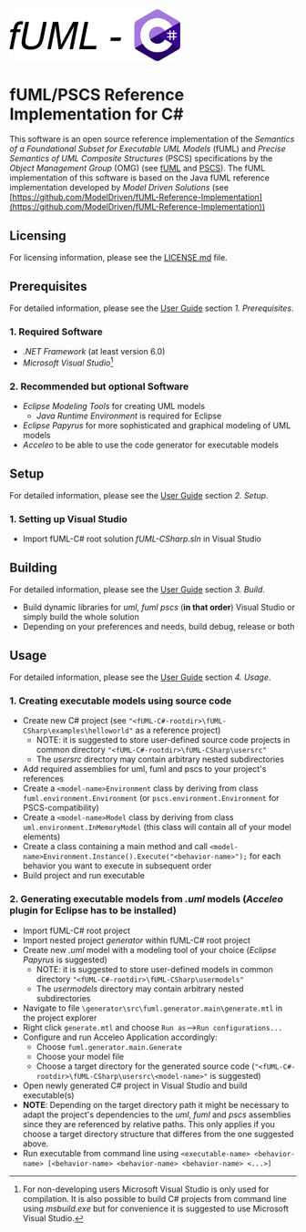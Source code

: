 <img src="logo.png" width="300"/>

# fUML/PSCS Reference Implementation for C#
This software is an open source reference implementation of the *Semantics of a Foundational Subset for Executable UML Models* (fUML) and *Precise Semantics of UML Composite Structures* (PSCS)
specifications by the *Object Management Group* (OMG) (see [fUML](https://www.omg.org/spec/FUML/1.5/About-FUML) and [PSCS](https://www.omg.org/spec/PSCS/1.2/About-PSCS)). 
The fUML implementation of this software is based on the Java fUML reference implementation developed by
*Model Driven Solutions* (see [https://github.com/ModelDriven/fUML-Reference-Implementation](https://github.com/ModelDriven/fUML-Reference-Implementation))

## Licensing
For licensing information, please see the [LICENSE.md](https://github.com/HammerMaximilian/fUML-CSharp/blob/master/LICENSE) file.

## Prerequisites
For detailed information, please see the [User Guide](fUML-CSharp_User_Guide.pdf) section *1. Prerequisites*.
### 1. Required Software
* *.NET Framework* (at least version 6.0)
* *Microsoft Visual Studio*[^1]
[^1]: For non-developing users Microsoft Visual Studio is only used for compilation. It is also possible to build C# projects from command line using *msbuild.exe* but for convenience it is suggested to use Microsoft Visual Studio.
### 2. Recommended but optional Software
* *Eclipse Modeling Tools* for creating UML models
  * *Java Runtime Environment* is required for Eclipse 
* *Eclipse Papyrus* for more sophisticated and graphical modeling of UML models
* *Acceleo* to be able to use the code generator for executable models

## Setup
For detailed information, please see the [User Guide](fUML-CSharp_User_Guide.pdf) section *2. Setup*.
### 1. Setting up Visual Studio
* Import fUML-C# root solution *fUML-CSharp.sln* in Visual Studio

## Building
For detailed information, please see the [User Guide](fUML-CSharp_User_Guide.pdf) section *3. Build*.
* Build dynamic libraries for *uml*, *fuml* *pscs* (**in that order**) Visual Studio or simply build the whole solution
* Depending on your preferences and needs, build debug, release or both

## Usage
For detailed information, please see the [User Guide](fUML-CSharp_User_Guide.pdf) section *4. Usage*.
### 1. Creating executable models using source code
* Create new C# project (see `"<fUML-C#-rootdir>\fUML-CSharp\examples\helloworld"` as a reference project)
  * NOTE: it is suggested to store user-defined source code projects in common directory `"<fUML-C#-rootdir>\fUML-CSharp\usersrc"`
  * The *usersrc* directory may contain arbitrary nested subdirectories
* Add required assemblies for uml, fuml and pscs to your project's references
* Create a `<model-name>Environment` class by deriving from class `fuml.environment.Environment` (or `pscs.environment.Environment` for PSCS-compatibility)
* Create a `<model-name>Model` class by deriving from class `uml.environment.InMemoryModel` (this class will contain all of your model elements)
* Create a class containing a main method and call `<model-name>Environment.Instance().Execute("<behavior-name>");` for each behavior you want to execute in subsequent order
* Build project and run executable 
### 2. Generating executable models from *.uml* models (*Acceleo* plugin for Eclipse has to be installed)
* Import fUML-C# root project
* Import nested project *generator* within fUML-C# root project
* Create new *.uml* model with a modeling tool of your choice (*Eclipse Papyrus* is suggested)
  * NOTE: it is suggested to store user-defined models in common directory `"<fUML-C#-rootdir>\fUML-CSharp\usermodels"`
  * The *usermodels* directory may contain arbitrary nested subdirectories
* Navigate to file `\generator\src\fuml.generator.main\generate.mtl` in the project explorer
* Right click `generate.mtl` and choose `Run as`-->`Run configurations...`
* Configure and run Acceleo Application accordingly:
  *  Choose `fuml.generator.main.Generate`
  *  Choose your model file
  *  Choose a target directory for the generated source code (`"<fUML-C#-rootdir>\fUML-CSharp\usersrc\<model-name>"` is suggested)
* Open newly generated C# project in Visual Studio and build executable(s)
* **NOTE**: Depending on the target directory path it might be necessary to adapt the project's dependencies to the *uml*, *fuml* and *pscs* assemblies since they are referenced by relative paths. This only applies if you choose a target directory structure that differes from the one suggested above.
* Run executable from command line using `<executable-name> <behavior-name> [<behavior-name> <behavior-name> <behavior-name> <...>]`
